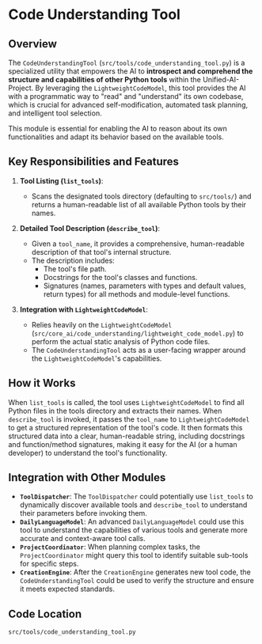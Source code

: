 # Code Understanding Tool

## Overview

The `CodeUnderstandingTool` (`src/tools/code_understanding_tool.py`) is a specialized utility that empowers the AI to **introspect and comprehend the structure and capabilities of other Python tools** within the Unified-AI-Project. By leveraging the `LightweightCodeModel`, this tool provides the AI with a programmatic way to "read" and "understand" its own codebase, which is crucial for advanced self-modification, automated task planning, and intelligent tool selection.

This module is essential for enabling the AI to reason about its own functionalities and adapt its behavior based on the available tools.

## Key Responsibilities and Features

1.  **Tool Listing (`list_tools`)**:
    *   Scans the designated tools directory (defaulting to `src/tools/`) and returns a human-readable list of all available Python tools by their names.

2.  **Detailed Tool Description (`describe_tool`)**:
    *   Given a `tool_name`, it provides a comprehensive, human-readable description of that tool's internal structure.
    *   The description includes:
        *   The tool's file path.
        *   Docstrings for the tool's classes and functions.
        *   Signatures (names, parameters with types and default values, return types) for all methods and module-level functions.

3.  **Integration with `LightweightCodeModel`**: 
    *   Relies heavily on the `LightweightCodeModel` (`src/core_ai/code_understanding/lightweight_code_model.py`) to perform the actual static analysis of Python code files.
    *   The `CodeUnderstandingTool` acts as a user-facing wrapper around the `LightweightCodeModel`'s capabilities.

## How it Works

When `list_tools` is called, the tool uses `LightweightCodeModel` to find all Python files in the tools directory and extracts their names. When `describe_tool` is invoked, it passes the `tool_name` to `LightweightCodeModel` to get a structured representation of the tool's code. It then formats this structured data into a clear, human-readable string, including docstrings and function/method signatures, making it easy for the AI (or a human developer) to understand the tool's functionality.

## Integration with Other Modules

-   **`ToolDispatcher`**: The `ToolDispatcher` could potentially use `list_tools` to dynamically discover available tools and `describe_tool` to understand their parameters before invoking them.
-   **`DailyLanguageModel`**: An advanced `DailyLanguageModel` could use this tool to understand the capabilities of various tools and generate more accurate and context-aware tool calls.
-   **`ProjectCoordinator`**: When planning complex tasks, the `ProjectCoordinator` might query this tool to identify suitable sub-tools for specific steps.
-   **`CreationEngine`**: After the `CreationEngine` generates new tool code, the `CodeUnderstandingTool` could be used to verify the structure and ensure it meets expected standards.

## Code Location

`src/tools/code_understanding_tool.py`
